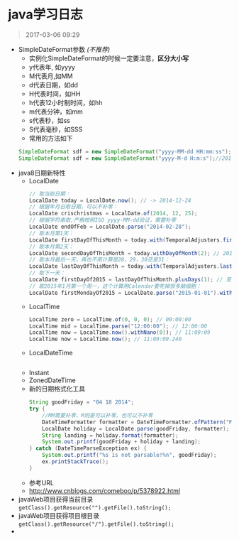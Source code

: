 # java学习日志
> 2017-03-06 09:29 

* SimpleDateFormat参数 *(不推荐)*
	* 实例化SimpleDateFormat的时候一定要注意，**区分大小写**
	* y代表年, 如yyyy
	* M代表月,如MM
	* d代表日期，如dd
	* H代表时间，如HH
	* h代表12小时制时间，如hh
	* m代表分钟，如mm
	* s代表秒，如ss
	* S代表毫秒，如SSS
	* 常用的方法如下
	```java
	SimpleDateFormat sdf = new SimpleDateFormat("yyyy-MM-dd HH:mm:ss");//2017-02-08 09:26:54
	SimpleDateFormat sdf = new SimpleDateFormat("yyyy-M-d H:m:s");//2017-2-8 9:25:45
	```
* java8日期新特性
	* LocalDate
		```java
		// 取当前日期：
		LocalDate today = LocalDate.now(); // -> 2014-12-24
		// 根据年月日取日期，可以不补零：
		LocalDate crischristmas = LocalDate.of(2014, 12, 25);
		// 根据字符串取,严格按照ISO yyyy-MM-dd验证，需要补零
		LocalDate endOfFeb = LocalDate.parse("2014-02-28"); 
		// 取本月第1天：
		LocalDate firstDayOfThisMonth = today.with(TemporalAdjusters.firstDayOfMonth()); // 2014-12-01
		// 取本月第2天：
		LocalDate secondDayOfThisMonth = today.withDayOfMonth(2); // 2014-12-02
		// 取本月最后一天，再也不用计算是28，29，30还是31：
		LocalDate lastDayOfThisMonth = today.with(TemporalAdjusters.lastDayOfMonth()); // 2014-12-31
		// 取下一天：
		LocalDate firstDayOf2015 = lastDayOfThisMonth.plusDays(1); // 变成了2015-01-01
		// 取2015年1月第一个周一，这个计算用Calendar要死掉很多脑细胞：
		LocalDate firstMondayOf2015 = LocalDate.parse("2015-01-01").with(TemporalAdjusters.firstInMonth(DayOfWeek.MONDAY));
		```
	* LocalTime
		```java
		LocalTime zero = LocalTime.of(0, 0, 0); // 00:00:00
		LocalTime mid = LocalTime.parse("12:00:00"); // 12:00:00
		LocalTime now = LocalTime.now().withNano(0)); // 11:09:09
		LocalTime now = LocalTime.now(); // 11:09:09.240
		```
	* LocalDateTime
		```java
		
		```
	* Instant
	* ZonedDateTime
	* 新的日期格式化工具
		```java
		String goodFriday = "04 18 2014";
		try {
			//MM需要补零，M则是可以补零，也可以不补零
		    DateTimeFormatter formatter = DateTimeFormatter.ofPattern("MM dd yyyy");
		    LocalDate holiday = LocalDate.parse(goodFriday, formatter);
		    String landing = holiday.format(formatter);
		    System.out.printf(goodFriday + holiday + landing);
		} catch (DateTimeParseException ex) {
		    System.out.printf("%s is not parsable!%n", goodFriday);
		    ex.printStackTrace();
		}
		```
	* 参考URL
	* http://www.cnblogs.com/comeboo/p/5378922.html
* javaWeb项目获得当前目录 `getClass().getResource("").getFile().toString();`
* javaWeb项目获得项目根目录 `getClass().getResource("/").getFile().toString();`
* 